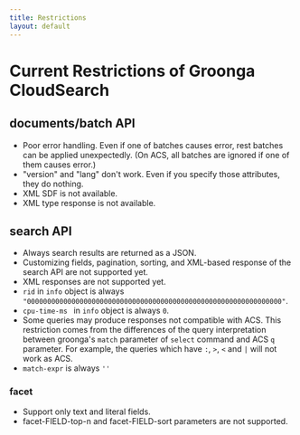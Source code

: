 ```yaml
---
title: Restrictions
layout: default
---
```


# Current Restrictions of Groonga CloudSearch

## documents/batch API

* Poor error handling. Even if one of batches causes error, rest batches can be applied unexpectedly. (On ACS, all batches are ignored if one of them causes error.)
* "version" and "lang" don't work. Even if you specify those attributes, they do nothing.
* XML SDF is not available.
* XML type response is not available.

## search API

* Always search results are returned as a JSON.
* Customizing fields, pagination, sorting, and XML-based response of the search API are not supported yet.
* XML responses are not supported yet.
* ```rid``` in ```info``` object is always ```"000000000000000000000000000000000000000000000000000000000000000"```.
* ```cpu-time-ms ``` in ```info``` object is always ```0```.
* Some queries may produce responses not compatible with ACS. This restriction comes from the differences of the query interpretation between groonga's ```match``` parameter of ```select``` command and ACS ```q``` parameter. For example, the queries which have ```:```, ```>```, ```<``` and ```|``` will not work as ACS.
* ```match-expr``` is always ```''```

### facet

* Support only text and literal fields.
* facet-FIELD-top-n and facet-FIELD-sort parameters are not supported.
